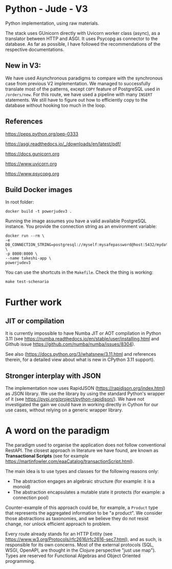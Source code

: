 # Python - Jude - V3

Python implementation, using raw materials.

The stack uses GUnicorn directly with Uvicorn worker class (async),
as a translator between HTTP and ASGI.
It uses Psycopg as connector to the database.
As far as possible, I have followed the recommendations of the
respective documentations.

## New in V3:

We have used Asynchronous paradigms to compare with the synchronous
case from previous V2 implementation. We managed to successfully translate
most of the patterns, except `COPY` feature of PostgreSQL used in
`/orders/new`. For this route, we have used a pipeline with many `INSERT`
statements. We still have to figure out how to efficiently copy to the
database without hooking too much in the loop.

## References

https://peps.python.org/pep-0333

https://asgi.readthedocs.io/_/downloads/en/latest/pdf/

https://docs.gunicorn.org

https://www.uvicorn.org

https://www.psycopg.org

## Build Docker images

In root folder:
```
docker build -t powerjudev3 .
```

Running the image assumes you have a valid available
PostgreSQL instance. You provide the connection string
as an environment variable:

```
docker run --rm \
-e DB_CONNECTION_STRING=postgresql://myself:mysafepassword@host:5432/mydatabase \
-p 8000:8000 \
--name takeshi-app \
powerjudev3
```

You can use the shortcuts in the `Makefile`.
Check the thing is working:

```
make test-schenario
```

# Further work

## JIT or compilation

It is currently impossible to have Numba JIT or AOT compilation in Python 3.11
(see https://numba.readthedocs.io/en/stable/user/installing.html and Github issue
https://github.com/numba/numba/issues/8304).

See also (https://docs.python.org/3/whatsnew/3.11.html and references therein,
for a detailed view about what is new in CPython 3.11 support).

## Stronger interplay with JSON

The implementation now uses RapidJSON (https://rapidjson.org/index.html)
as JSON library. We use the library by using the standard Python's wrapper of it
(see https://pypi.org/project/python-rapidjson/). We have not investigated the
gain we could have in working directly in Cython for our use cases, without
relying on a generic wrapper library.

# A word on the paradigm

The paradigm used to organise the application does not follow conventional RestAPI.
The closest approach in literature we have found, are known as
**Transactional Scripts**
(see for example https://martinfowler.com/eaaCatalog/transactionScript.html).

The main idea is to use types and classes for the following reasons only:

- The abstraction engages an algebraic structure (for example: it is a monoid)
- The abstraction encapsulates a mutable state it protects (for example: a connection pool)

Counter-example of this approach could be, for example, a `Product` type that
represents the aggregated information to be "a product". We consider those abstractions
as taxonomies, and we believe they do not resist change, nor unlock efficient
approach to problem.

Every route already stands for an HTTP Entity
(see https://www.w3.org/Protocols/rfc2616/rfc2616-sec7.html), and as such, is
responsible for its own concerns. Most of the external protocols
(SQL, WSGI, OpenAPI, are thought in the Clojure perspective "just use map").
Types are reserved for Functional Algebras and Object Oriented programming.

